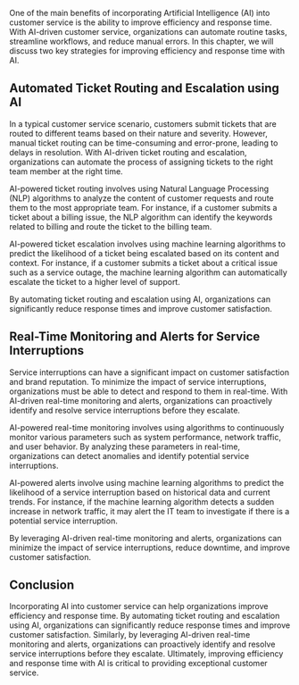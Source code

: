 
One of the main benefits of incorporating Artificial Intelligence (AI) into customer service is the ability to improve efficiency and response time. With AI-driven customer service, organizations can automate routine tasks, streamline workflows, and reduce manual errors. In this chapter, we will discuss two key strategies for improving efficiency and response time with AI.

Automated Ticket Routing and Escalation using AI
------------------------------------------------

In a typical customer service scenario, customers submit tickets that are routed to different teams based on their nature and severity. However, manual ticket routing can be time-consuming and error-prone, leading to delays in resolution. With AI-driven ticket routing and escalation, organizations can automate the process of assigning tickets to the right team member at the right time.

AI-powered ticket routing involves using Natural Language Processing (NLP) algorithms to analyze the content of customer requests and route them to the most appropriate team. For instance, if a customer submits a ticket about a billing issue, the NLP algorithm can identify the keywords related to billing and route the ticket to the billing team.

AI-powered ticket escalation involves using machine learning algorithms to predict the likelihood of a ticket being escalated based on its content and context. For instance, if a customer submits a ticket about a critical issue such as a service outage, the machine learning algorithm can automatically escalate the ticket to a higher level of support.

By automating ticket routing and escalation using AI, organizations can significantly reduce response times and improve customer satisfaction.

Real-Time Monitoring and Alerts for Service Interruptions
---------------------------------------------------------

Service interruptions can have a significant impact on customer satisfaction and brand reputation. To minimize the impact of service interruptions, organizations must be able to detect and respond to them in real-time. With AI-driven real-time monitoring and alerts, organizations can proactively identify and resolve service interruptions before they escalate.

AI-powered real-time monitoring involves using algorithms to continuously monitor various parameters such as system performance, network traffic, and user behavior. By analyzing these parameters in real-time, organizations can detect anomalies and identify potential service interruptions.

AI-powered alerts involve using machine learning algorithms to predict the likelihood of a service interruption based on historical data and current trends. For instance, if the machine learning algorithm detects a sudden increase in network traffic, it may alert the IT team to investigate if there is a potential service interruption.

By leveraging AI-driven real-time monitoring and alerts, organizations can minimize the impact of service interruptions, reduce downtime, and improve customer satisfaction.

Conclusion
----------

Incorporating AI into customer service can help organizations improve efficiency and response time. By automating ticket routing and escalation using AI, organizations can significantly reduce response times and improve customer satisfaction. Similarly, by leveraging AI-driven real-time monitoring and alerts, organizations can proactively identify and resolve service interruptions before they escalate. Ultimately, improving efficiency and response time with AI is critical to providing exceptional customer service.
